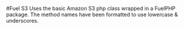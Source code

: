 #Fuel S3
Uses the basic Amazon S3 php class wrapped in a FuelPHP package. The method names have been formatted to use lowercase & underscores.